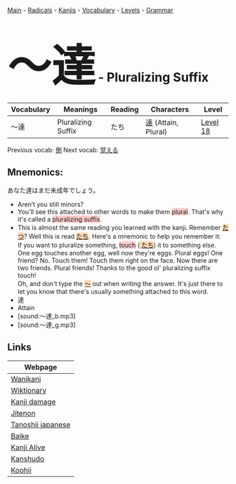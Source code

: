 <style> bigfont {font-size: 100px}</style>
[Main](../README.md) -
[Radicals](../radicals.md) -
[Kanjis](../kanjis.md) -
[Vocabulary](../vocabulary.md) -
[Levels](../levels.md) -
[Grammar](../grammar.md)
# <bigfont> 〜達</bigfont> - Pluralizing Suffix 

| Vocabulary | Meanings | Reading | Characters | Level |
| --- | --- | --- | --- | --- |
| 〜達 | Pluralizing Suffix | たち |  [達](../kanjis/達.md) (Attain, Plural) | [Level 18](../levels/wk_level18.md) |

Previous vocab: [側](側.md) Next vocab: [覚える](覚える.md) 

## Mnemonics:
あなた達はまだ未成年でしょう。
* Aren’t you still minors?
* You'll see this attached to other words to make them <span style="background-color:#ffcccb"> plural</span>. That's why it's called a <span style="background-color:#ffcccb"> pluralizing suffix</span>. 
* This is almost the same reading you learned with the kanji. Remember <span style="background-color:#fed8b1"> [たつ](https://jisho.org/search/たつ)</span>? Well this is read <span style="background-color:#fed8b1"> [たち](https://jisho.org/search/たち)</span>. Here's a mnemonic to help you remember it:<br />If you want to pluralize something, <span style="background-color:#ffcccb"> touch</span> (<span style="background-color:#fed8b1"> [たち](https://jisho.org/search/たち)</span>) it to something else. One egg touches another egg, well now they're eggs. Plural eggs! One friend? No. Touch them! Touch them right on the face. Now there are two friends. Plural friends! Thanks to the good ol' pluralizing suffix touch!<br />Oh, and don't type the <span style="background-color:#fed8b1"> [〜](https://jisho.org/search/〜)</span> out when writing the answer. It's just there to let you know that there's usually something attached to this word.
* 達
* Attain
* [sound:〜達_b.mp3]
* [sound:〜達_g.mp3]


## Links 

| Webpage |
| --- |
| [Wanikani          ](https://www.wanikani.com/kanji/〜達) |
| [Wiktionary        ](https://en.wiktionary.org/wiki/〜達) |
| [Kanji damage      ](http://www.kanjidamage.com/kanji/search?utf8=✓&q=〜達) |
| [Jitenon           ](https://jitenon.com/kanji/〜達) |
| [Tanoshii japanese ](https://www.tanoshiijapanese.com/dictionary/kanji.cfm?k=〜達) |
| [Baike             ](https://baike.baidu.com/item/〜達) |
| [Kanji Alive       ](https://app.kanjialive.com/〜達) |
| [Kanshudo          ](https://www.kanshudo.com/searchmn?q=〜達) |
| [Koohii            ](https://kanji.koohii.com/study/kanji/〜達) |
